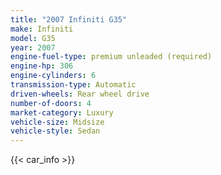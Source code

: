 ```yaml
---
title: "2007 Infiniti G35"
make: Infiniti
model: G35
year: 2007
engine-fuel-type: premium unleaded (required)
engine-hp: 306
engine-cylinders: 6
transmission-type: Automatic
driven-wheels: Rear wheel drive
number-of-doors: 4
market-category: Luxury
vehicle-size: Midsize
vehicle-style: Sedan
---
```


{{< car_info >}}
